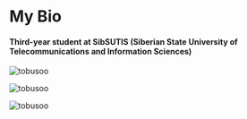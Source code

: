 <h1>My Bio</h1>

<h4>Third-year student at SibSUTIS (Siberian State University of Telecommunications and Information Sciences)</h4>
<p align="left"> <img src="https://komarev.com/ghpvc/?username=tobusoo&label=Profile%20views&color=0e75b6&style=flat" alt="tobusoo" /> </p>

<p><img align="center" src="https://github-readme-streak-stats.herokuapp.com/?user=tobusoo&" alt="tobusoo" /></p>
<p><img align="left" src="https://github-readme-stats.vercel.app/api/top-langs?username=tobusoo&show_icons=true&locale=en&layout=compact" alt="tobusoo" /></p>

